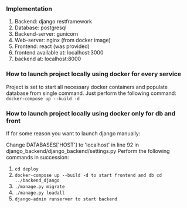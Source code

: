 ### Implementation

1. Backend: django restframework
2. Database: postgresql
3. Backend-server: gunicorn
4. Web-server: nginx (from docker image)
5. Frontend: react (was provided)
6. frontend available at: localhost:3000
7. backend at: localhost:8000

### How to launch project locally using docker for every service

Project is set to start all necessary docker containers and populate database from single command.
Just perform the following command: `docker-compose up --build -d`

### How to launch project locally using docker only for db and front

If for some reason you want to launch django manually:

Change DATABASES['HOST'] to 'localhost' in line 92 in django_backend/django_backend/settings.py
Perform the following commands in succession:
1. `cd deploy`
2. `docker-compose up --build -d to start frontend and db cd ../backend_django`
3. `./manage.py migrate`
4. `./manage.py loadall`
5. `django-admin runserver to start backend`
